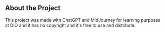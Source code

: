 ## About the Project

This project was made with ChatGPT and MidJourney for learning purposes at DIO and it has no copyright and it's free to use and distribute.
